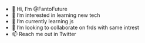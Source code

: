 - 👋 Hi, I’m @FantoFuture
- 👀 I’m interested in learning new tech
- 🌱 I’m currently learning js
- 💞️ I’m looking to collaborate on frds with same intrest
- 📫 Reach me out in Twitter 

<!---
FantoFuture/FantoFuture is a ✨ special ✨ repository because its `README.md` (this file) appears on your GitHub profile.
You can click the Preview link to take a look at your changes.
--->
